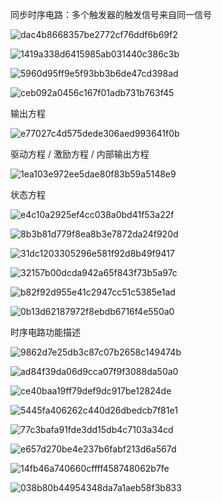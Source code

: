 同步时序电路：多个触发器的触发信号来自同一信号

![dac4b8668357be2772cf76ddf6b69f2](https://user-images.githubusercontent.com/63440757/206841944-6ea2c286-9d3a-4fd8-b7c0-87e7f428adc5.png)

![1419a338d6415985ab031440c386c3b](https://user-images.githubusercontent.com/63440757/206841949-5227748f-8ca6-4360-b383-3b8f797bb9ca.png)

![5960d95ff9e5f93bb3b6de47cd398ad](https://user-images.githubusercontent.com/63440757/206841959-0ee4c69d-3b1e-4b16-9a0f-3b66fb0c095c.png)

![ceb092a0456c167f01adb731b763f45](https://user-images.githubusercontent.com/63440757/206841965-09cb0479-9a2c-4437-849e-deeffbaf52c1.png)

输出方程

![e77027c4d575dede306aed993641f0b](https://user-images.githubusercontent.com/63440757/206841972-73df0a96-2255-4520-b8c9-d6e329c8bdf4.png)

驱动方程 / 激励方程 / 内部输出方程

![1ea103e972ee5dae80f83b59a5148e9](https://user-images.githubusercontent.com/63440757/206841975-a627d130-9037-42eb-adc5-5ce6b29bf953.png)

状态方程

![e4c10a2925ef4cc038a0bd41f53a22f](https://user-images.githubusercontent.com/63440757/206841977-a7903ef0-2a12-4694-bc93-172fe3bb32bc.png)

![8b3b81d779f8ea8b3e7872da24f920d](https://user-images.githubusercontent.com/63440757/206841986-61510c85-b455-4a50-98e2-65e20c709eb2.png)

![31dc1203305296e581f92d8b49f9417](https://user-images.githubusercontent.com/63440757/206842026-82ffbf30-29b2-4130-b409-484540851920.png)

![32157b00dcda942a65f843f73b5a97c](https://user-images.githubusercontent.com/63440757/206842032-07708fba-7bc9-40fb-adf8-6ddbd2c218f7.png)

![b82f92d955e41c2947cc51c5385e1ad](https://user-images.githubusercontent.com/63440757/206842036-fdac53a6-8983-4c49-b5e1-64aa45f9f555.png)

![0b13d62187972f8ebdb6716f4e550a0](https://user-images.githubusercontent.com/63440757/206842041-6b5eedb1-f398-4f48-ac4a-e105d1ad0344.png)

时序电路功能描述

![9862d7e25db3c87c07b2658c149474b](https://user-images.githubusercontent.com/63440757/206842054-5bd3c0f8-58d1-4ff1-a345-2a56d32cfc5d.png)

![ad84f39da06d9cca07f9f3088da50a0](https://user-images.githubusercontent.com/63440757/206842058-cfdd2663-e617-43ad-8396-1aba692e87a0.png)

![ce40baa19ff79def9dc917be12824de](https://user-images.githubusercontent.com/63440757/206842065-0e66af27-260f-4c04-8ebc-66c264198b6b.png)

![5445fa406262c440d26dbedcb7f81e1](https://user-images.githubusercontent.com/63440757/206842071-e40c4a1f-ea70-469d-8aca-05f08427e446.png)

![77c3bafa91fde3dd15db4c7103a34cd](https://user-images.githubusercontent.com/63440757/206842081-50d53201-0161-47fc-8e48-70c6ffe4205b.png)

![e657d270be4e237b6fabf213d6a567d](https://user-images.githubusercontent.com/63440757/206842093-fb0a017f-25e9-4d83-b021-7bab30bb2387.png)

![14fb46a740660cffff458748062b7fe](https://user-images.githubusercontent.com/63440757/206842098-64ea85a4-fcf8-41bd-9f32-4641b77983ee.png)

![038b80b44954348da7a1aeb58f3b833](https://user-images.githubusercontent.com/63440757/206842101-36f1dbf7-2bb5-4500-a284-c58f4aa50def.png)



